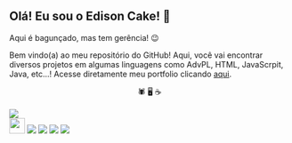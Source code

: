 ## Olá! Eu sou o Edison Cake! 🍰
Aqui é bagunçado, mas tem gerência! 😉

Bem vindo(a) ao meu repositório do GitHub!
Aqui, você vai encontrar diversos projetos em algumas linguagens como AdvPL, HTML, JavaScrpit, Java, etc...!
Acesse diretamente meu portfolio clicando <a href="https://edisoncake.github.io/Portfolio/" target="_blank">aqui</a>.

<div align="center">
🕷️ 🖥️ ☕
</div>

</br>
<a href="https://linkedin.com/in/edisonantonio"><img src="https://img.shields.io/badge/LinkedIn-0077B5?style=for-the-badge&logo=linkedin&logoColor=white"/></a>
</br>

<div align='left'>
 <img src="https://www.totvs.com/wp-content/uploads/2025/06/totvs-share-01.jpg" height="28"/> 
 <img src="https://img.shields.io/badge/HTML5-E34F26?style=for-the-badge&logo=html5&logoColor=white"/>
 <img src="https://img.shields.io/badge/CSS3-1572B6?style=for-the-badge&logo=css3&logoColor=white"/>
 <img src="https://img.shields.io/badge/Python-14354C?style=for-the-badge&logo=python&logoColor=white"/>
 <img src="https://img.shields.io/badge/JavaScript-F7DF1E?style=for-the-badge&logo=javascript&logoColor=black"/>
</div>

     

 
